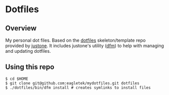 # Dotfiles

## Overview

My personal dot files. Based on the
[dotfiles](https://github.com/justone/dotfiles) skeleton/template repo
provided by [justone](https://github.com/justone).
It includes justone's utility ([dfm](https://github.com/justone/dfm)) to help
with managing and updating dotfiles.

## Using this repo

    $ cd $HOME
    $ git clone git@github.com:eagletek/mydotfiles.git dotfiles
    $ ./dotfiles/bin/dfm install # creates symlinks to install files

